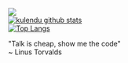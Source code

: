

<!--
**kulendu/kulendu** is a ✨ _special_ ✨ repository because its `README.md` (this file) appears on your GitHub profile.

-->
![](https://media.giphy.com/media/DruBaWrcmXX5m/giphy.gif)
<br>
[![ kulendu github stats](https://github-readme-stats.vercel.app/api?username=kulendu&count_private=true&show_icons=true&theme=dark )](https://github.com/kulendu/github-readme-stats)
<br>
[![Top Langs](https://github-readme-stats.vercel.app/api/top-langs/?username=kulendu&theme=dark)](https://github.com/anuraghazra/github-readme-stats)


"Talk is cheap, show me the code"
<br>
                        ~ Linus Torvalds
